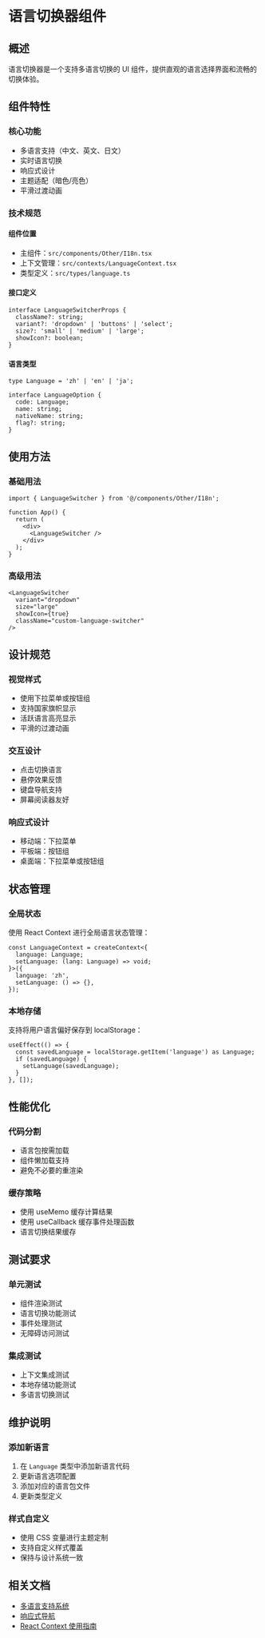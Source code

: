# 语言切换器组件

## 概述

语言切换器是一个支持多语言切换的 UI 组件，提供直观的语言选择界面和流畅的切换体验。

## 组件特性

### 核心功能
- 多语言支持（中文、英文、日文）
- 实时语言切换
- 响应式设计
- 主题适配（暗色/亮色）
- 平滑过渡动画

### 技术规范

#### 组件位置
- 主组件：`src/components/Other/I18n.tsx`
- 上下文管理：`src/contexts/LanguageContext.tsx`
- 类型定义：`src/types/language.ts`

#### 接口定义
```tsx
interface LanguageSwitcherProps {
  className?: string;
  variant?: 'dropdown' | 'buttons' | 'select';
  size?: 'small' | 'medium' | 'large';
  showIcon?: boolean;
}
```

#### 语言类型
```tsx
type Language = 'zh' | 'en' | 'ja';

interface LanguageOption {
  code: Language;
  name: string;
  nativeName: string;
  flag?: string;
}
```

## 使用方法

### 基础用法
```tsx
import { LanguageSwitcher } from '@/components/Other/I18n';

function App() {
  return (
    <div>
      <LanguageSwitcher />
    </div>
  );
}
```

### 高级用法
```tsx
<LanguageSwitcher
  variant="dropdown"
  size="large"
  showIcon={true}
  className="custom-language-switcher"
/>
```

## 设计规范

### 视觉样式
- 使用下拉菜单或按钮组
- 支持国家旗帜显示
- 活跃语言高亮显示
- 平滑的过渡动画

### 交互设计
- 点击切换语言
- 悬停效果反馈
- 键盘导航支持
- 屏幕阅读器友好

### 响应式设计
- 移动端：下拉菜单
- 平板端：按钮组
- 桌面端：下拉菜单或按钮组

## 状态管理

### 全局状态
使用 React Context 进行全局语言状态管理：

```tsx
const LanguageContext = createContext<{
  language: Language;
  setLanguage: (lang: Language) => void;
}>({
  language: 'zh',
  setLanguage: () => {},
});
```

### 本地存储
支持将用户语言偏好保存到 localStorage：

```tsx
useEffect(() => {
  const savedLanguage = localStorage.getItem('language') as Language;
  if (savedLanguage) {
    setLanguage(savedLanguage);
  }
}, []);
```

## 性能优化

### 代码分割
- 语言包按需加载
- 组件懒加载支持
- 避免不必要的重渲染

### 缓存策略
- 使用 useMemo 缓存计算结果
- 使用 useCallback 缓存事件处理函数
- 语言切换结果缓存

## 测试要求

### 单元测试
- 组件渲染测试
- 语言切换功能测试
- 事件处理测试
- 无障碍访问测试

### 集成测试
- 上下文集成测试
- 本地存储功能测试
- 多语言切换测试

## 维护说明

### 添加新语言
1. 在 `Language` 类型中添加新语言代码
2. 更新语言选项配置
3. 添加对应的语言包文件
4. 更新类型定义

### 样式自定义
- 使用 CSS 变量进行主题定制
- 支持自定义样式覆盖
- 保持与设计系统一致

## 相关文档

- [多语言支持系统](../features/multi-language-support.md)
- [响应式导航](./responsive-navigation.md)
- [React Context 使用指南](../../architecture/react-context-guide.md)